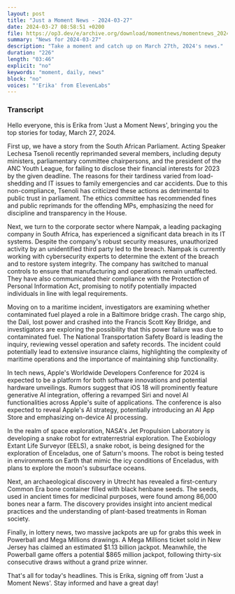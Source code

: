 ```yaml
---
layout: post
title: "Just a Moment News - 2024-03-27"
date: 2024-03-27 08:58:51 +0200
file: https://op3.dev/e/archive.org/download/momentnews/momentnews_2024-03-27.mp3
summary: "News for 2024-03-27"
description: "Take a moment and catch up on March 27th, 2024's news."
duration: "226"
length: "03:46"
explicit: "no"
keywords: "moment, daily, news"
block: "no"
voices: "'Erika' from ElevenLabs"
---
```


### Transcript

Hello everyone, this is Erika from 'Just a Moment News', bringing you the top stories for today, March 27, 2024.

First up, we have a story from the South African Parliament. Acting Speaker Lechesa Tsenoli recently reprimanded several members, including deputy ministers, parliamentary committee chairpersons, and the president of the ANC Youth League, for failing to disclose their financial interests for 2023 by the given deadline. The reasons for their tardiness varied from load-shedding and IT issues to family emergencies and car accidents. Due to this non-compliance, Tsenoli has criticized these actions as detrimental to public trust in parliament. The ethics committee has recommended fines and public reprimands for the offending MPs, emphasizing the need for discipline and transparency in the House.

Next, we turn to the corporate sector where Nampak, a leading packaging company in South Africa, has experienced a significant data breach in its IT systems. Despite the company's robust security measures, unauthorized activity by an unidentified third party led to the breach. Nampak is currently working with cybersecurity experts to determine the extent of the breach and to restore system integrity. The company has switched to manual controls to ensure that manufacturing and operations remain unaffected. They have also communicated their compliance with the Protection of Personal Information Act, promising to notify potentially impacted individuals in line with legal requirements.

Moving on to a maritime incident, investigators are examining whether contaminated fuel played a role in a Baltimore bridge crash. The cargo ship, the Dali, lost power and crashed into the Francis Scott Key Bridge, and investigators are exploring the possibility that this power failure was due to contaminated fuel. The National Transportation Safety Board is leading the inquiry, reviewing vessel operation and safety records. The incident could potentially lead to extensive insurance claims, highlighting the complexity of maritime operations and the importance of maintaining ship functionality.

In tech news, Apple's Worldwide Developers Conference for 2024 is expected to be a platform for both software innovations and potential hardware unveilings. Rumors suggest that iOS 18 will prominently feature generative AI integration, offering a revamped Siri and novel AI functionalities across Apple's suite of applications. The conference is also expected to reveal Apple's AI strategy, potentially introducing an AI App Store and emphasizing on-device AI processing.

In the realm of space exploration, NASA's Jet Propulsion Laboratory is developing a snake robot for extraterrestrial exploration. The Exobiology Extant Life Surveyor (EELS), a snake robot, is being designed for the exploration of Enceladus, one of Saturn's moons. The robot is being tested in environments on Earth that mimic the icy conditions of Enceladus, with plans to explore the moon's subsurface oceans.

Next, an archaeological discovery in Utrecht has revealed a first-century Common Era bone container filled with black henbane seeds. The seeds, used in ancient times for medicinal purposes, were found among 86,000 bones near a farm. The discovery provides insight into ancient medical practices and the understanding of plant-based treatments in Roman society.

Finally, in lottery news, two massive jackpots are up for grabs this week in Powerball and Mega Millions drawings. A Mega Millions ticket sold in New Jersey has claimed an estimated $1.13 billion jackpot. Meanwhile, the Powerball game offers a potential $865 million jackpot, following thirty-six consecutive draws without a grand prize winner.

That's all for today's headlines. This is Erika, signing off from 'Just a Moment News'. Stay informed and have a great day!
